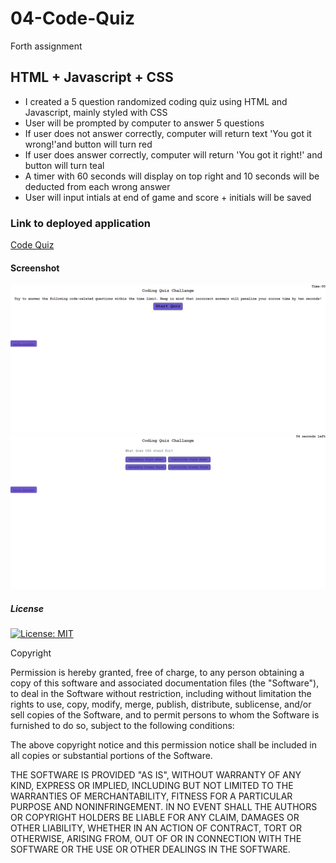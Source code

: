 # 04-Code-Quiz
Forth assignment

## HTML + Javascript + CSS
- I created a 5 question randomized coding quiz using HTML and Javascript, mainly styled with CSS
- User will be prompted by computer to answer 5 questions 
- If user does not answer correctly, computer will return text 'You got it wrong!'and button will turn red
- If user does answer correctly, computer will return 'You got it right!' and button will turn teal
- A timer with 60 seconds will display on top right and 10 seconds will be deducted from each wrong answer
- User will input intials at end of game and score + initials will be saved

### Link to deployed application

<a href="https://lyndseyfin.github.io/04-Code-Quiz/"> Code Quiz</a>

#### Screenshot
![screenshot](assets/images/codequiz.png)
![screenshot](assets/images/codequiz2.png)

##### License

[![License: MIT](https://img.shields.io/badge/License-MIT-yellow.svg)](https://opensource.org/licenses/MIT)

Copyright <YEAR> <COPYRIGHT HOLDER>

Permission is hereby granted, free of charge, to any person obtaining a copy of this software and associated documentation files (the "Software"), to deal in the Software without restriction, including without limitation the rights to use, copy, modify, merge, publish, distribute, sublicense, and/or sell copies of the Software, and to permit persons to whom the Software is furnished to do so, subject to the following conditions:

The above copyright notice and this permission notice shall be included in all copies or substantial portions of the Software.

THE SOFTWARE IS PROVIDED "AS IS", WITHOUT WARRANTY OF ANY KIND, EXPRESS OR IMPLIED, INCLUDING BUT NOT LIMITED TO THE WARRANTIES OF MERCHANTABILITY, FITNESS FOR A PARTICULAR PURPOSE AND NONINFRINGEMENT. IN NO EVENT SHALL THE AUTHORS OR COPYRIGHT HOLDERS BE LIABLE FOR ANY CLAIM, DAMAGES OR OTHER LIABILITY, WHETHER IN AN ACTION OF CONTRACT, TORT OR OTHERWISE, ARISING FROM, OUT OF OR IN CONNECTION WITH THE SOFTWARE OR THE USE OR OTHER DEALINGS IN THE SOFTWARE.


